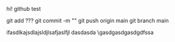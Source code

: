 hi!
github test

git add ???
git commit -m ""
git push origin main
git branch main

ifasdlkajsdlajsldjlsafjaslfjl
dasdasda
\gasdgasdgasdgdfssa